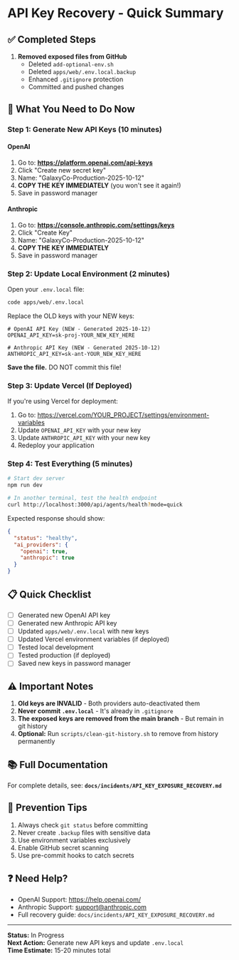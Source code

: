 # API Key Recovery - Quick Summary

## ✅ Completed Steps

1. **Removed exposed files from GitHub**
   - Deleted `add-optional-env.sh`
   - Deleted `apps/web/.env.local.backup`
   - Enhanced `.gitignore` protection
   - Committed and pushed changes

## 🔄 What You Need to Do Now

### Step 1: Generate New API Keys (10 minutes)

#### OpenAI

1. Go to: **https://platform.openai.com/api-keys**
2. Click "Create new secret key"
3. Name: "GalaxyCo-Production-2025-10-12"
4. **COPY THE KEY IMMEDIATELY** (you won't see it again!)
5. Save in password manager

#### Anthropic

1. Go to: **https://console.anthropic.com/settings/keys**
2. Click "Create Key"
3. Name: "GalaxyCo-Production-2025-10-12"
4. **COPY THE KEY IMMEDIATELY**
5. Save in password manager

### Step 2: Update Local Environment (2 minutes)

Open your `.env.local` file:

```bash
code apps/web/.env.local
```

Replace the OLD keys with your NEW keys:

```env
# OpenAI API Key (NEW - Generated 2025-10-12)
OPENAI_API_KEY=sk-proj-YOUR_NEW_KEY_HERE

# Anthropic API Key (NEW - Generated 2025-10-12)
ANTHROPIC_API_KEY=sk-ant-YOUR_NEW_KEY_HERE
```

**Save the file.** DO NOT commit this file!

### Step 3: Update Vercel (If Deployed)

If you're using Vercel for deployment:

1. Go to: https://vercel.com/YOUR_PROJECT/settings/environment-variables
2. Update `OPENAI_API_KEY` with your new key
3. Update `ANTHROPIC_API_KEY` with your new key
4. Redeploy your application

### Step 4: Test Everything (5 minutes)

```bash
# Start dev server
npm run dev

# In another terminal, test the health endpoint
curl http://localhost:3000/api/agents/health?mode=quick
```

Expected response should show:

```json
{
  "status": "healthy",
  "ai_providers": {
    "openai": true,
    "anthropic": true
  }
}
```

## 📋 Quick Checklist

- [ ] Generated new OpenAI API key
- [ ] Generated new Anthropic API key
- [ ] Updated `apps/web/.env.local` with new keys
- [ ] Updated Vercel environment variables (if deployed)
- [ ] Tested local development
- [ ] Tested production (if deployed)
- [ ] Saved new keys in password manager

## ⚠️ Important Notes

1. **Old keys are INVALID** - Both providers auto-deactivated them
2. **Never commit `.env.local`** - It's already in `.gitignore`
3. **The exposed keys are removed from the main branch** - But remain in git history
4. **Optional:** Run `scripts/clean-git-history.sh` to remove from history permanently

## 📚 Full Documentation

For complete details, see: **`docs/incidents/API_KEY_EXPOSURE_RECOVERY.md`**

## 🔐 Prevention Tips

1. Always check `git status` before committing
2. Never create `.backup` files with sensitive data
3. Use environment variables exclusively
4. Enable GitHub secret scanning
5. Use pre-commit hooks to catch secrets

## ❓ Need Help?

- OpenAI Support: https://help.openai.com/
- Anthropic Support: support@anthropic.com
- Full recovery guide: `docs/incidents/API_KEY_EXPOSURE_RECOVERY.md`

---

**Status:** In Progress  
**Next Action:** Generate new API keys and update `.env.local`  
**Time Estimate:** 15-20 minutes total
